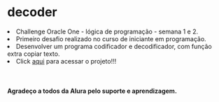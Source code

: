 # decoder
<li>Challenge Oracle One -  lógica de programação - semana 1 e 2.</li>
<li>Primeiro desafio realizado no curso de iniciante em programação.</li>
<li>Desenvolver um programa codificador e decodificador, com função extra copiar texto.</li>
<li>Click <a href="">aqui</a> para acessar o projeto!!!</li>
<br><br><br><strong>Agradeço a todos da Alura pelo suporte e aprendizagem.</strong>
